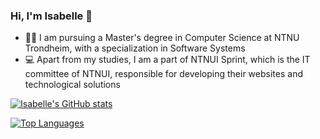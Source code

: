 ### Hi, I'm Isabelle 👋

- 👩‍💻 I am pursuing a Master's degree in Computer Science at NTNU Trondheim, with a specialization in Software Systems 
- 💻 Apart from my studies, I am a part of NTNUI Sprint, which is the IT committee of NTNUI, responsible for developing their websites and technological solutions 
		

[![Isabelle's GitHub stats](https://github-readme-stats-sigma-five.vercel.app/api?username=isabelle-galleberg&count_private=true&show_icons=true&theme=gruvbox)](https://github.com/anuraghazra/github-readme-stats)

[![Top Languages](https://github-readme-stats-sigma-five.vercel.app/api/top-langs/?username=isabelle-galleberg&show_icons=true&theme=gruvbox&langs_count=8&hide=elixir&layout=compact)](https://github.com/anuraghazra/github-readme-stats)

